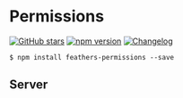 # Permissions

[![GitHub stars](https://img.shields.io/github/stars/feathersjs/feathers-permissions.png?style=social&label=Star)](https://github.com/feathersjs/feathers-permissions/)
[![npm version](https://img.shields.io/npm/v/feathers-permissions.png?style=flat-square)](https://www.npmjs.com/package/feathers-permissions)
[![Changelog](https://img.shields.io/badge/changelog-.md-blue.png?style=flat-square)](https://github.com/feathersjs/feathers-permissions/blob/master/CHANGELOG.md)

```
$ npm install feathers-permissions --save
```


## Server